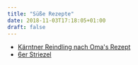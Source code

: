 ```yaml
---
title: "Süße Rezepte"
date: 2018-11-03T17:18:05+01:00
draft: false
---
```


- [Kärntner Reindling nach Oma's Rezept](reindling)
- [6er Striezel](striezel)